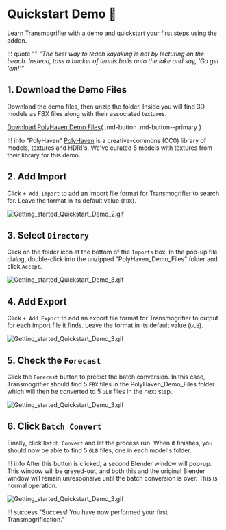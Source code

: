 # Quickstart Demo 🧪
Learn Transmogrifier with a demo and quickstart your first steps using the addon.

!!! quote ""
    *"The best way to teach kayaking is not by lecturing on the beach.  Instead, toss a bucket of tennis balls onto the lake and say, 'Go get 'em!'"*

## 1. Download the Demo Files
Download the demo files, then unzip the folder.  Inside you will find 3D models as FBX files along with their associated textures.

[Download PolyHaven Demo Files](https://github.com/SapwoodStudio/Transmogrifier/releases/latest/download/PolyHaven_Demo_Files.zip){ .md-button .md-button--primary }

!!! info "PolyHaven"
    [PolyHaven](https://polyhaven.com/) is a creative-commons (CC0) library of models, textures and HDRI's.  We've curated 5 models with textures from their library for this demo.


## 2. Add Import
Click `+ Add Import` to add an import file format for Transmogrifier to search for.  Leave the format in its default value (`FBX`).

![Getting_started_Quickstart_Demo_2.gif](assets/images/Getting_started_Quickstart_Demo_2.gif)


## 3. Select `Directory`
Click on the folder icon at the bottom of the `Imports` box.  In the pop-up file dialog, double-click into the unzipped "PolyHaven_Demo_Files" folder and click `Accept`.

![Getting_started_Quickstart_Demo_3.gif](assets/images/Getting_started_Quickstart_Demo_3.gif)


## 4. Add Export
Click `+ Add Export` to add an export file format for Transmogrifier to output for each import file it finds.  Leave the format in its default value (`GLB`).

![Getting_started_Quickstart_Demo_3.gif](assets/images/Getting_started_Quickstart_Demo_4.gif)


## 5. Check the `Forecast`
Click the `Forecast` button to predict the batch conversion.  In this case, Transmogrifier should find 5 `FBX` files in the PolyHaven_Demo_Files folder which will then be converted to 5 `GLB` files in the next step.

![Getting_started_Quickstart_Demo_3.gif](assets/images/Getting_started_Quickstart_Demo_5.gif)


## 6. Click `Batch Convert`
Finally, click `Batch Convert` and let the process run.  When it finishes, you should now be able to find 5 `GLB` files, one in each model's folder.  

!!! info
    After this button is clicked, a second Blender window will pop-up.  This window will be greyed-out, and both this and the original Blender window will remain unresponsive until the batch conversion is over.  This is normal operation. 

![Getting_started_Quickstart_Demo_3.gif](assets/images/Getting_started_Quickstart_Demo_6.gif)


!!! success "Success!  You have now performed your first Transmogrification."